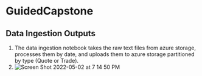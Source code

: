 # GuidedCapstone

## Data Ingestion Outputs
1. The data ingestion notebook takes the raw text files from azure storage, processes them by date, and uploads them to azure storage partitioned by type (Quote or Trade).
2. ![Screen Shot 2022-05-02 at 7 14 50 PM](https://user-images.githubusercontent.com/20688436/166396313-df2fa82a-93cf-48bb-8c25-9e6be7d17e9f.png)

